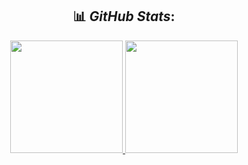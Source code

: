 <div align="center">


## 📊 *GitHub Stats*:

<a href="https://github.com/LucasMairon">
<img loading="lazy" height="180em" src="https://github-readme-stats.vercel.app/api?username=LucasMairon&show_icons=true&theme=blueberry&include_all_commits=true&count_private=true"/>
<img loading="lazy" height="180em" src="https://github-readme-stats.vercel.app/api/top-langs/?username=LucasMairon&layout=compact&langs_count=7&theme=blueberry"/>

</div>

